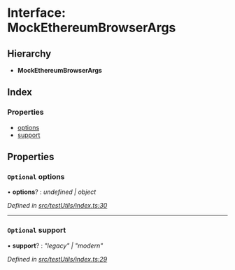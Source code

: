 # Interface: MockEthereumBrowserArgs

## Hierarchy

- **MockEthereumBrowserArgs**

## Index

### Properties

- [options](_testutils_index_.mockethereumbrowserargs.md#optional-options)
- [support](_testutils_index_.mockethereumbrowserargs.md#optional-support)

## Properties

### `Optional` options

• **options**? : _undefined | object_

_Defined in [src/testUtils/index.ts:30](https://github.com/PolymathNetwork/polymath-sdk/blob/a1cd5e3/src/testUtils/index.ts#L30)_

---

### `Optional` support

• **support**? : _"legacy" | "modern"_

_Defined in [src/testUtils/index.ts:29](https://github.com/PolymathNetwork/polymath-sdk/blob/a1cd5e3/src/testUtils/index.ts#L29)_
